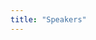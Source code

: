 ```yaml
---
title: "Speakers"
---
```

<div class="index-key">
<div class="wrap2" >
<div class="index-key-box clear" >
<div class="index-key-right">
<ul class="clear">


</ul>
</div>
</div>
</div>
</div>
<div style="clear:both" ></div>
